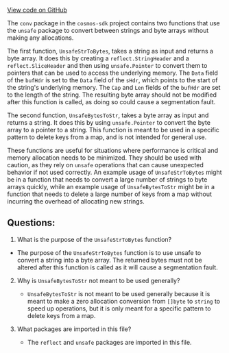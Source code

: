 [View code on GitHub](https://github.com/cosmos/cosmos-sdk/blob/main/x/nft/internal/conv/string.go)

The `conv` package in the `cosmos-sdk` project contains two functions that use the `unsafe` package to convert between strings and byte arrays without making any allocations. 

The first function, `UnsafeStrToBytes`, takes a string as input and returns a byte array. It does this by creating a `reflect.StringHeader` and a `reflect.SliceHeader` and then using `unsafe.Pointer` to convert them to pointers that can be used to access the underlying memory. The `Data` field of the `bufHdr` is set to the `Data` field of the `sHdr`, which points to the start of the string's underlying memory. The `Cap` and `Len` fields of the `bufHdr` are set to the length of the string. The resulting byte array should not be modified after this function is called, as doing so could cause a segmentation fault.

The second function, `UnsafeBytesToStr`, takes a byte array as input and returns a string. It does this by using `unsafe.Pointer` to convert the byte array to a pointer to a string. This function is meant to be used in a specific pattern to delete keys from a map, and is not intended for general use.

These functions are useful for situations where performance is critical and memory allocation needs to be minimized. They should be used with caution, as they rely on `unsafe` operations that can cause unexpected behavior if not used correctly. An example usage of `UnsafeStrToBytes` might be in a function that needs to convert a large number of strings to byte arrays quickly, while an example usage of `UnsafeBytesToStr` might be in a function that needs to delete a large number of keys from a map without incurring the overhead of allocating new strings.
## Questions: 
 1. What is the purpose of the `UnsafeStrToBytes` function?
   - The purpose of the `UnsafeStrToBytes` function is to use unsafe to convert a string into a byte array. The returned bytes must not be altered after this function is called as it will cause a segmentation fault.

2. Why is `UnsafeBytesToStr` not meant to be used generally?
   - `UnsafeBytesToStr` is not meant to be used generally because it is meant to make a zero allocation conversion from `[]byte` to `string` to speed up operations, but it is only meant for a specific pattern to delete keys from a map.

3. What packages are imported in this file?
   - The `reflect` and `unsafe` packages are imported in this file.